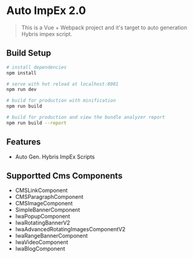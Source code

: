 # Auto ImpEx 2.0

> This is a Vue + Webpack project and it's target to auto generation Hybris impex script.

## Build Setup

``` bash
# install dependencies
npm install

# serve with hot reload at localhost:8081
npm run dev

# build for production with minification
npm run build

# build for production and view the bundle analyzer report
npm run build --report
```
## Features

- Auto Gen. Hybris ImpEx Scripts

## Supportted Cms Components

- CMSLinkComponent
- CMSParagraphComponent
- CMSImageComponent
- SimpleBannerComponent
- IwaPopupComponent
- IwaRotatingBannerV2
- IwaAdvancedRotatingImagesComponentV2
- IwaRangeBannerComponent
- IwaVideoComponent
- IwaBlogComponent